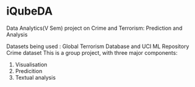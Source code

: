 # iQubeDA
Data Analytics(V Sem) project on Crime and Terrorism: Prediction and Analysis

Datasets being used : 
Global Terrorism Database and UCI ML Repository Crime dataset
This is a group project, with three major components:
1. Visualisation
2. Predicition
3. Textual analysis
